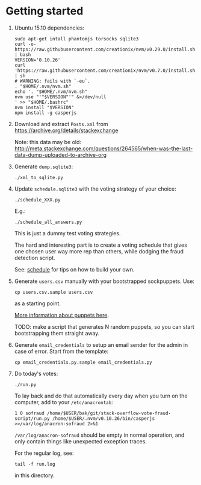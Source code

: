 # Getting started

1.  Ubuntu 15.10 dependencies:

        sudo apt-get intall phantomjs torsocks sqlite3
        curl -o- https://raw.githubusercontent.com/creationix/nvm/v0.29.0/install.sh | bash
        VERSION='0.10.26'
        curl 'https://raw.githubusercontent.com/creationix/nvm/v0.7.0/install.sh' | sh
        # WARNING: fails with `-eu`.
        . "$HOME/.nvm/nvm.sh"
        echo '. "$HOME/.nvm/nvm.sh"
        nvm use "'"$VERSION"'" &>/dev/null
        ' >> "$HOME/.bashrc"
        nvm install "$VERSION"
        npm install -g casperjs

1.  Download and extract `Posts.xml` from <https://archive.org/details/stackexchange>

    Note: this data may be old: <http://meta.stackexchange.com/questions/264565/when-was-the-last-data-dump-uploaded-to-archive-org>

1.  Generate `dump.sqlite3`:

        ./xml_to_sqlite.py

1.  Update `schedule.sqlite3` with the voting strategy of your choice:

        ./schedule_XXX.py

    E.g.:

        ./schedule_all_answers.py

    This is just a dummy test voting strategies.

    The hard and interesting part is to create a voting schedule that gives one chosen user way more rep than others, while dodging the fraud detection script.

    See: [schedule](schedule.md) for tips on how to build your own.

1.  Generate `users.csv` manually with your bootstrapped sockpuppets. Use:

        cp users.csv.sample users.csv

    as a starting point.

    [More information about puppets here](puppets.md).

    TODO: make a script that generates N random puppets, so you can start bootstrapping them straight away.

1.  Generate `email_credentials` to setup an email sender for the admin in case of error. Start from the template:

        cp email_credentials.py.sample email_credentials.py

1.  Do today's votes:

        ./run.py

    To lay back and do that automatically every day when you turn on the computer, add to your `/etc/anacrontab`:

        1 0 sofraud /home/$USER/bak/git/stack-overflow-vote-fraud-script/run.py /home/$USER/.nvm/v0.10.26/bin/casperjs >>/var/log/anacron-sofraud 2>&1

    `/var/log/anacron-sofraud` should be empty in normal operation, and only contain things like unexpected exception traces.

    For the regular log, see:

        tail -f run.log

    in this directory.

